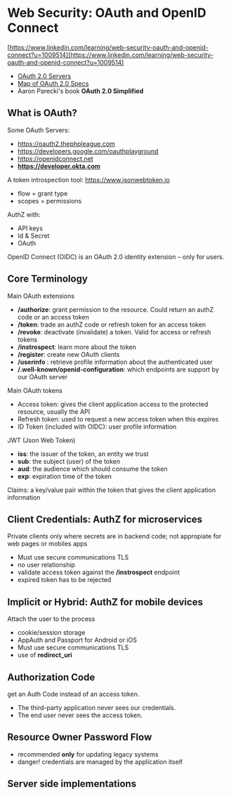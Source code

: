 # Web Security: OAuth and OpenID Connect

[https://www.linkedin.com/learning/web-security-oauth-and-openid-connect?u=1009514](https://www.linkedin.com/learning/web-security-oauth-and-openid-connect?u=1009514)

* [OAuth 2.0 Servers](https://www.oauth.com)
* [Map of OAuth 2.0 Specs](https://www.oauth.com/oauth2-servers/map-oauth-2-0-specs)
* Aaron Parecki's book **OAuth 2.0 Simplified**

## What is OAuth?
Some OAuth Servers:

* https://oauth2.thephpleague.com 
* https://developers.google.com/oauthplayground 
* https://openidconnect.net 
* **https://developer.okta.com** 

A token introspection tool: https://www.jsonwebtoken.io 

* flow = grant type
* scopes = permissions

AuthZ with:

* API keys
* Id & Secret
* OAuth

OpenID Connect (OIDC) is an OAuth 2.0 identity extension – only for users.

## Core Terminology
Main OAuth extensions

* **/authorize**: grant permission to the resource. Could return an authZ code or an access token
* **/token**: trade an authZ code or refresh token for an access token 
* **/revoke**: deactivate (invalidate) a token. Valid for access or refresh tokens
* **/instrospect**: learn more about the token 
* **/register**: create new OAuth clients
* **/userinfo** : retrieve profile information about the authenticated user
* **/.well-known/openid-configuration**: which endpoints are support by our OAuth server

Main OAuth tokens

* Access token: gives the client application access to the protected resource, usually the API
* Refresh token: used to request a new access token when this expires
* ID Token (included with OIDC): user profile information 

JWT (Json Web Token)

* **iss**: the issuer of the token, an entity we trust
* **sub**: the subject (user) of the token
* **aud**: the audience which should consume the token
* **exp**: expiration time of the token
 
Claims: a key/value pair within the token that gives the client application information

## Client Credentials: AuthZ for microservices
Private clients only where secrets are in backend code; not appropiate for web  pages or mobiles apps

* Must use secure communications TLS
* no user relationship
* validate access token against the **/instrospect** endpoint
* expired token has to be rejected

## Implicit or Hybrid: AuthZ for mobile devices
Attach the user to the process

* cookie/session storage
* AppAuth and Passport for Android or iOS
* Must use secure communications TLS
* use of **redirect_uri**

## Authorization Code
get an Auth Code instead of an access token. 

* The third-party application never sees our credentials. 
* The end user never sees the access token.

## Resource Owner Password Flow

* recommended **only** for updating legacy systems
* danger! credentials are managed by the application itself

## Server side implementations


